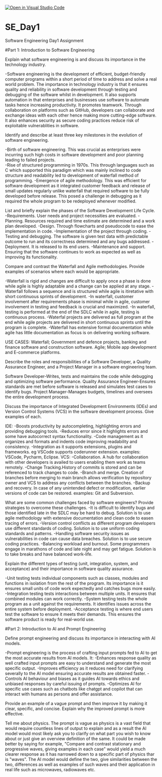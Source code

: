 [![Open in Visual Studio Code](https://classroom.github.com/assets/open-in-vscode-2e0aaae1b6195c2367325f4f02e2d04e9abb55f0b24a779b69b11b9e10269abc.svg)](https://classroom.github.com/online_ide?assignment_repo_id=18372922&assignment_repo_type=AssignmentRepo)
# SE_Day1
Software Engineering Day1 Assignment

#Part 1: Introduction to Software Engineering

Explain what software engineering is and discuss its importance in the technology industry.

-Software engineering is the development of efficient, budget-friendly computer programs within a short period of time to address and solve a real world problem. 
The importance in technology industry is that it ensures quality and reliability in software development through testing and debugging of the software whilst in development. 
It also supports automation in that enterprises and businesses use software to automate tasks hence increasing productivity.
It promotes teamwork. Through collaboration on platforms such as GitHub, developers can collaborate and exchange ideas with each other hence making more cutting-edge software.
It also enhances security as secure coding practices reduce risk of exploitable vulnerablities in software.

Identify and describe at least three key milestones in the evolution of software engineering.

-Birth of software engineering. This was crucial as enterprises were incurring such high costs in software development and poor planning leading to failed projects.  
-Rise of structured programming in 1970s. This through languages such as C which supported this paradigm which was mainly inclined to code structure and readability led to development of waterfall method of programming.
-Emergence of agile methodology. This was efficient for software development as it integrated customer feedback and release of small updates regularly unlike waterfall that required software to be fully developed before release. This posed a challenge in debugging as it required the whole program to be redeployed whenever modified. 

List and briefly explain the phases of the Software Development Life Cycle.
-Requirements. User needs and project necessities are evaluated. 
-Planning. Resources required and time estimate are determined and a work plan developed.
-Design. Through flowcharts and pseudocode to ease the implementation in code.
-Implementation of the project through coding.
-Testing and debugging. The software is given test data with predictable outcome to run and its correctness determined and any bugs addressed.
-Deployment. It is released to its end users. 
-Maintenance and support. Ensuring that the software continues to work as expected as well as improving its functionality. 

Compare and contrast the Waterfall and Agile methodologies. Provide examples of scenarios where each would be appropriate.

-Waterfall is rigid and changes are difficult to apply once a phase is done while agile is highly adaptable and a change can be applied at any stage.
-Waterfall follows a sequence and is structured while agile is itiretative with short continuous sprints of development.
-In waterfall, customer involvement after requirements phase is minimal while in agile, customer involvement in testing and feedback is crucial and maximized.
-In waterfall, testing is performed at the end of the SDLC while in agile, testing is continuous process.
-Waterfal projects are delivered as full program at the end while agile projects are delivered in short continuous sprints until the program is complete.
-Waterfall has extensive formal documentation while agile has little documentation as focus is on delivering working software.

USE CASES:
Waterfall; Government and defence projects, banking and finance software and construction software.
Agile; Mobile app development and E-commerce platforms.

Describe the roles and responsibilities of a Software Developer, a Quality Assurance Engineer, and a Project Manager in a software engineering team.

Software Developer-Writes, tests and maintains the code while debugging and optimizing software performance.
Quality Assurance Engineer-Ensures standards are met before software is released and simulates test cases to identify bugs.
Project Manager-Manages budgets, timelines and oversees the entire development process.

Discuss the importance of Integrated Development Environments (IDEs) and Version Control Systems (VCS) in the software development process. Give examples of each.

IDE:
-Boosts productivity by autocompleting, highlighting errors and providing debugging tools.
-Reduces error since it highlights errors and some have autocorrect syntax functionality.
-Code management as it organizes and formats and indents code improving readability and consistency.
-Integration as it supports extensions, plugins and frameworks. eg VSCode supports coderunner extension.
examples: VSCode, Pycharm, Eclipse.
VCS:
-Collaboration. A hub for collaboration with other developers is availed to users enabling them work as teams remotely. 
-Change Tracking.History of commits is stored and can be referenced to track changes to code.
-Branch and merge. Creation of branches before merging to main branch allows verification by repository owner and VCS to address any conflicts between the branches.
-Backup and recovery. In case of any unintended defect or modification, earlier versions of code can be restored.
examples: Git and Subversion.

What are some common challenges faced by software engineers? Provide strategies to overcome these challenges.
-It is difficult to identify bugs and those identified late in the SDLC may be hard to debug. Solution is to use agile methodology with extensive documentation and clean code to easen tracing of errors.
-Version control conflicts as different program developers use different standards of coding. Solution is to use uniform coding standards and patterns.
-Handling software security issues as vulnerabilities in code can cause data breaches. Solution is to use secure coding practices.
-Balancing workload and burnout. Some programmers engage in marathons of code and late night and may get fatigue. Solution is to take breaks and have balanced work-life.


Explain the different types of testing (unit, integration, system, and acceptance) and their importance in software quality assurance.

-Unit testing tests individual components such as classes, modules and functions in isolation from the rest of the program. Its importance is it ensures small units of code work expectedly and catches bugs more easily.
-Integration testing tests interactions between multiple units. It ensures that combined modules can work correctly.
-System testing tests the whole program as a unit against the requirements. It identifies issues across the entire system before deployment.
-Acceptance testing is where end  users test the software to ensure it meets their demands. This ensures the software product is ready for real-world use.

#Part 2: Introduction to AI and Prompt Engineering


Define prompt engineering and discuss its importance in interacting with AI models.

-Prompt engineering is the process of crafting input prompts fed to AI to get the most accurate results from AI models. 
It:
-Enhances response quality as well crafted input prompts are easy to understand and generate the most specific output.
-Improves efficiency as it reduces need for clarifying severally to the AI model ensuring accurate results are obtained faster.
-Controls AI behaviour and biases as it guides AI towards ethics and unbiased responses by careful issuing of prompts.
-Optimizes AI for specific use cases such as chatbots like chatgpt and copilot that can interact with humans as persons and offer assistance.

Provide an example of a vague prompt and then improve it by making it clear, specific, and concise. Explain why the improved prompt is more effective.

Tell me about physics. The prompt is vague as physics is a vast field that would require countless lines of output to explain and as a result the AI model would most likely ask you to clarify on what part you wish to know about or just give an overview definition of the same. 
It could be made better by saying for example, "Compare and contrast stationary and progressive waves, giving examples in each case" would yield a much clearer response as it has narrowed down to a specific part of physics thar is "waves". The AI model would define the two, give similarities between the two, differences as well as examples of such waves and their application in real life such as microwaves, radiowaves etc.
